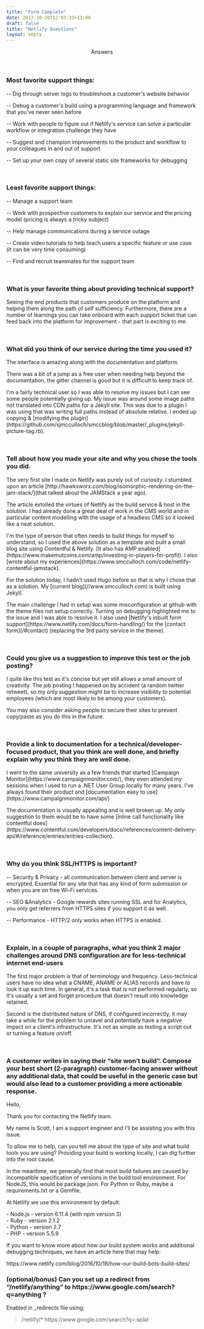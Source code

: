 ```yaml
---
title: "Form Complete"
date: 2017-10-20T12:03:33+11:00
draft: false
title: "Netlify Questions"
layout: empty
---
```


<header>
    <div class="container">
        <div class="row">
            <div class="col-lg-12">
                <img class="img-responsive" src="img/{{ with .Site.Params.header.image }}{{ . }}{{ else }}profile.png{{ end }}" alt="">
                <div class="intro-text">
                    <span class="name">Answers</span>
                </div>
            </div>
        </div>
    </div>
</header>
<section>
    <div class="container">
        <div class="row">
            <div class="col-lg-12">
                <h3>Most favorite support things:</h3>
            </div>
        </div>
        <div class="row ">
            <div class="col-lg-12">
                <p>-- Dig through server logs to troubleshoot a customer's website behavior</p>
                <p>-- Debug a customer's build using a programming language and framework that you've never seen before</p>
                <p>-- Work with people to figure out if Netlify's service can solve a particular workflow or integration challenge they have</p>
                <p>-- Suggest and champion improvements to the product and workflow to your colleagues in and out of support</p>
                <p>-- Set up your own copy of several static site frameworks for debugging</p>
                <p>&nbsp;</p>
            </div>
        </div>
        <div class="row">
            <div class="col-lg-12">
                <h3>Least favorite support things:</h3>
            </div>
        </div>
        <div class="row ">
            <div class="col-lg-12">
                <p>-- Manage a support team</p>
                <p>-- Work with prospective customers to explain our service and the pricing model (pricing is always a tricky subject)</p>
                <p>-- Help manage communications during a service outage</p>
                <p>-- Create video tutorials to help teach users a specific feature or use case (it can be very time consuming)</p>
                <p>-- Find and recruit teammates for the support team</p>
                <p>&nbsp;</p>
            </div>
        </div>
        <div class="row">
            <div class="col-lg-12">
                <h3>What is your favorite thing about providing technical support?</h3>
            </div>
        </div>
        <div class="row ">
            <div class="col-lg-10 col-lg-offset-1">
                <p>Seeing the end products that customers produce on the platform and helping them along the path of self sufficiency. Furthermore, there are a number of learnings you can take onboard with each support ticket that can feed back into the platform for improvement - that part is exciting to me.</p>
                <p>&nbsp;</p>
            </div>
        </div>
        <div class="row">
            <div class="col-lg-12">
                <h3>What did you think of our service during the time you used it?</h3>
            </div>
        </div>
        <div class="row ">
            <div class="col-lg-10 col-lg-offset-1">
                <p>The interface is amazing along with the documentation and platform.</p>
                <p>There was a bit of a jump as a free user when needing help beyond the documentation, the gitter channel is good but it is difficult to keep track of. </p>
                <p>I'm a fairly technical user so I was able to resolve my issues but I can see some people potentially giving up. 
                    My issue was around some image paths not translated into CDN paths for a Jekyll site. This was due to a plugin I was using that was writing full paths instead of absolute relative. I ended up copying &amp; [modifying the plugin](https://github.com/sjmcculloch/smccblog/blob/master/_plugins/jekyll-picture-tag.rb).</p>
                <p>&nbsp;</p>
            </div>
        </div>
        <div class="row">
            <div class="col-lg-12">
                <h3>Tell about how you made your site and why you chose the tools you did.  </h3>
            </div>
        </div>
        <div class="row ">
            <div class="col-lg-10 col-lg-offset-1">
                <p>The very first site I made on Netlify was purely out of curiosity. I stumbled upon an article [http://hawksworx.com/blog/isomorphic-rendering-on-the-jam-stack/](that talked about the JAMStack a year ago).</p>
                <p>The article extolled the virtues of Netlify as the build service &amp; host in the solution. I had already done a great deal of work in the CMS world and in particular content modelling with the usage of a headless CMS so it looked like a neat solution.  </p>
                <p>I'm the type of person that often needs to build things for myself to understand, so I used the above solution as a template and built a small blog site using Contentful &amp; Netlify. [It also has AMP enabled](https://www.makemutcoins.com/amp/investing-in-players-for-profit). I also [wrote about my experiences](https://www.smcculloch.com/code/netlify-contentful-jamstack).</p>
                <p>For the solution today, I hadn't used Hugo before so that is why I chose that as a solution. My [current blog](//www.smcculloch.com) is built using Jekyll. </p>
                <p>The main challenge I had in setup was some misconfiguration at github with the theme files not setup correctly. Turning on debugging highlighted me to the issue and I was able to resolve it. I also used [Netlify's inbuilt form support](https://www.netlify.com/docs/form-handling/) for the [contact form](/#contact) (replacing the 3rd party service in the theme).</p>
                <p>&nbsp;</p>
            </div>
        </div>
        <div class="row">
            <div class="col-lg-12">
                <h3>Could you give us a suggestion to improve this test or the job posting?</h3>
            </div>
        </div>
        <div class="row ">
            <div class="col-lg-10 col-lg-offset-1">
                <p>I quite like this test as it's concise but yet still allows a small amount of creativity. The job posting I happened on by accident (a random twitter retweet), so my only suggestion might be to increase visibility to potential employees (which are most likely to be among your customers).</p>
                <p>You may also consider asking people to secure their sites to prevent copy/paste as you do this in the future.</p>
                <p>&nbsp;</p>
            </div>
        </div>
        <div class="row">
            <div class="col-lg-12">
                <h3>Provide a link to documentation for a technical/developer-focused product, that you think are well done, and briefly explain why you think they are well done.</h3>
            </div>
        </div>
        <div class="row ">
            <div class="col-lg-10 col-lg-offset-1">
                <p>I went to the same university as a few friends that started [Campaign Monitor](https://www.campaignmonitor.com/), they even attended my sessions when I used to run a .NET User Group locally for many years. I've always found their product and [documentation easy to use](https://www.campaignmonitor.com/api/)</p>
                <p>The documentation is visually appealing and is well broken up. My only suggestion to them would be to have some [inline call functionality like contentful does](https://www.contentful.com/developers/docs/references/content-delivery-api/#/reference/entries/entries-collection).</p>
                <p>&nbsp;</p>
            </div>
        </div>
        <div class="row">
            <div class="col-lg-12">
                <h3>Why do you think SSL/HTTPS is important?</h3>
            </div>
        </div>
        <div class="row ">
            <div class="col-lg-10 col-lg-offset-1">
                <p>-- Security &amp; Privacy - all communication between client and server is encrypted. Essential for any site that has any kind of form submission or when you are on free Wi-Fi services.</p>
                <p>-- SEO &amp;Analytics - Google rewards sites running SSL and for Analytics, you only get referrers from HTTPS sites if you support it as well. </p>
                <p>-- Performance - HTTP/2 only works when HTTPS is enabled.</p>
                <p>&nbsp;</p>
            </div>
        </div>
        <div class="row">
            <div class="col-lg-12">
                <h3>Explain, in a couple of paragraphs, what you think 2 major challenges around DNS configuration are for less-technical internet end-users</h3>
            </div>
        </div>
        <div class="row ">
            <div class="col-lg-10 col-lg-offset-1">
                <p>The first major problem is that of terminology and frequency. Less-technical users have no idea what a CNAME, ANAME or ALIAS records and have to look it up each time. In general, it's a task that is not performed regularly, so it's usually a set and forget procedure that doesn't result into knowledge retained. </p>
                <p>Second is the distributed nature of DNS, if configured incorrectly, it may take a while for the problem to unravel and potentially have a negative impact on a client's infrastructure. It's not as simple as testing a script out or turning a feature on/off.</p>
                <p>&nbsp;</p>
            </div>
        </div>
        <div class="row">
            <div class="col-lg-12">
                <h3>A customer writes in saying their “site won’t build”.  Compose your best short (2-paragraph) customer-facing answer without any additional data, that could be useful in the generic case but would also lead to a customer providing a more actionable response.</h3>
            </div>
        </div>
        <div class="row ">
            <div class="col-lg-10 col-lg-offset-1">
            <p>
                Hello, 
            </p>
            <p>
                Thank you for contacting the Netlify team. 
            </p>
            <p>
                My name is Scott, I am a support engineer and I'll be assisting you with this issue.
            </p>
            <p>
                To allow me to help, can you tell me about the type of site and what build tools you are using? Providing your build is working locally, I can dig further into the root cause.
            </p>
            <p>
                In the meantime, we generally find that most build failures are caused by incompatible specification of versions in the build tool environment. For NodeJS, this would be package.json. For Python or Ruby, maybe a requirements.txt or a Gemfile. 
            </p>
            <p>
                At Netlify we use this environment by default:
            </p>
            <p>
                - Node.js - version 6.11.4 (with npm version 3)<br/>
                - Ruby - version 2.1.2<br/>
                - Python - version 2.7<br/>
                - PHP - version 5.5.9
            </p>
            <p>
                If you want to know more about how our build system works and additional debugging techniques, we have an article here that may help:
            </p>
            <p>
                https://www.netlify.com/blog/2016/10/18/how-our-build-bots-build-sites/
            </p>
            </div>
        </div>
        <div class="row">
            <div class="col-lg-12">
                <h3>(optional/bonus) Can you set up a redirect from “/netlify/anything” to https://www.google.com/search?q=anything ?</h3>
            </div>
        </div>
        <div class="row ">
            <div class="col-lg-10 col-lg-offset-1">
                <p>Enabled in _redirects file using:</p>
                <blockquote>/netlify/*  https://www.google.com/search?q=:splat</blockquote>
                <p>&nbsp;</p>
            </div>
        </div>
    </div>
</section>